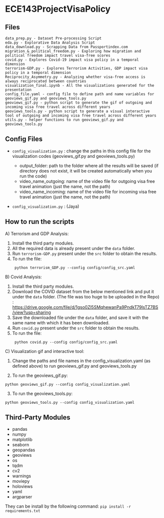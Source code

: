 # ECE143ProjectVisaPolicy

## Files
```
data_prep.py - Dataset Pre-processing Script
eda.py - Explorative Data Analysis Script
data_download.py - Scrapping Data from Passportindex.com
migration_&_political_freedom.py - Exploring how migration and political freedom impact travel visa-free scores
covid.py - Explores Covid-19 impact visa policy in a temporal dimension
terrorism-GDP.py - Explores Terrorism Activities, GDP impact visa policy in a temporal dimension
Reciprocity_Asymmetry.py - Analyzing whether visa-free access is always reciprocated between countries
visualization_final.ipynb - All the visualizations generated for the presentation
config_file.yaml - config file to define path and name variables for geoviews_gif.py and geoviews_tools.py
geoviews_gif.py - python script to generate the gif of outgoing and incoming visa free travel across different years
geoviews_tools.py - python script to generate a visual interactive tool of outgoing and incoming visa free travel across different years
utils.py - helper functions to run geoviews_gif.py and geoviews_tools.py
```

## Config Files

- ```config_visualization.py``` :  change the paths in this config file for the visualization codes (geoviews_gif.py and geoviews_tools.py)

   - output_folder: path to the folder where all the results will be saved (if directory does not exist, it will be created automatically when you run the code)
   - video_name_outgoing: name of the video file for outgoing visa free travel animation (just the name, not the path)
   - video_name_incoming: name of the video file for incoming visa free travel animation (just the name, not the path)

- ```config_visualization.py``` : (Jaya)

## How to run the scripts

A) Terrorism and GDP Analysis:
1. Install the third party modules.
2. All the required data is already present under the `data` folder.
3. Run `terrorism-GDP.py` present under the `src` folder to obtain the results.
4. To run the file:
   ```
    python terrorism_GDP.py --config config/config_src.yaml
   ```

B) Covid Analysis:
1. Install the third party modules.
2. Download the COVID dataset from the below mentioned link and put it under the `data` folder.  (The file was too huge to be uploaded in the Repo) :
   https://drive.google.com/file/d/1gso0Zl5SMqhewanPa9PndkT79lsTZ7BS/view?usp=sharing
3. Save the downloaded file under the `data` folder, and save it with the same name with which it has been downloaded.
4. Run `covid.py` present under the `src` folder to obtain the results.
5. To run the file:
   ```
    python covid.py --config config/config_src.yaml
   ```


C) Visualization gif and interactive tool:

1. Change the paths and file names in the config_visualization.yaml (as defined above) to run geoviews_gif.py and geoviews_tools.py

2. To run the geoviews_gif.py:
```
python geoviews_gif.py --config config_visualization.yaml
```
3. To run the geoviews_tools.py:
```
python geoviews_tools.py --config config_visualization.yaml
```

## Third-Party Modules
- pandas
- numpy
- matplotlib
- seaborn
- geopandas
- geoviews
- os
- tqdm
- cv2
- warnings
- moviepy
- holoviews
- yaml
- argparser

They can be install by the following command:
`pip install -r requirements.txt`
